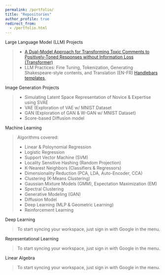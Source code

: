 ```yaml
---
permalink: /portfolio/
title: "Repositories"
author_profile: true
redirect_from: 
  - /portfolio.html
---
```


Large Language Model (LLM) Projects
>  - [A Dual-Model Approach for Transforming Toxic Comments to Positively-Toned Responses without Information Loss (Transformer)](https://github.com/seungmindavid/Machine-Learning-Algorithms)
>  - LLM Practices: Fine Tuning, Tokenization, Generating Shakespeare-style contents, and Translation (EN-FR)
>   [Handlebars templates](http://handlebarsjs.com/),

Image Generation Projects
> - Simulating Latent Space Representation of Novice & Expertise using SVAE
> - VAE (Exploration of VAE w/ MNIST Dataset
> - GAN (Exploration of GAN & W-GAN w/ MNIST Dataset)
> - Score-based Diffusion model

Machine Learning
> Algorithms covered:
> - Linear & Poloynomial Regression
> - Logistic Regression
> - Support Vector Machine (SVM)
> - Locality Sensitive Hashing (Random Projection)
> - K-Nearest Neighbors (Classifiers & Regressors)
> - Dimensionality Reduction (PCA, LDA, Auto-Encoder, CCA)
> - Clustering (K-Means Clustering)
> - Gaussian Mixture Models (GMM), Expectation Maximization (EM) 
> - Spectral Clustering
> - Generative Modeling (GAN)
> - Diffusion Model
> - Deep Learning (MLP & Geometric Learning)
> - Reinforcement Learning

Deep Learning
> To start syncing your workspace, just sign in with Google in the menu.

Representational Learning
> To start syncing your workspace, just sign in with Google in the menu.

Linear Algebra
> To start syncing your workspace, just sign in with Google in the menu.





